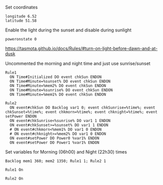Set coordinates

```text
longitude 6.52
latitude 51.58
```

Enable the light during the sunset and disable during sunlight

```
poweronstate 0
```

https://tasmota.github.io/docs/Rules/#turn-on-light-before-dawn-and-at-dusk

Uncommented the morning and night time and just use sunrise/sunset

```
Rule1
  ON Time#Initialized DO event chkSun ENDON
  ON Time#Minute=%sunset% DO event chkSun ENDON
  ON Time#Minute=%mem2% DO event chkSun ENDON
  ON Time#Minute=%sunrise% DO event chkSun ENDON
  ON Time#Minute=%mem1% DO event chkSun ENDON
```

```
Rule2
  ON event#chkSun DO Backlog var1 0; event chkSunrise=%time%; event chkSunset=%time%; event chkmorn=%time%; event chknight=%time%; event setPower ENDON
  ON event#chkSunrise<%sunrise% DO var1 1 ENDON
  ON event#chkSunset>=%sunset% DO var1 1 ENDON
  # ON event#chkmorn<%mem1% DO var1 0 ENDON
  # ON event#chknight>=%mem2% DO var1 0 ENDON
  ON event#setPower DO Power0 %var1% ENDON
  ON event#setPower DO Power1 %var1% ENDON
```

Set variables for Morning (06h00) and Night (22h30) times

```
Backlog mem1 360; mem2 1350; Rule1 1; Rule2 1
```

```
Rule1 On
```

```
Rule2 On
```